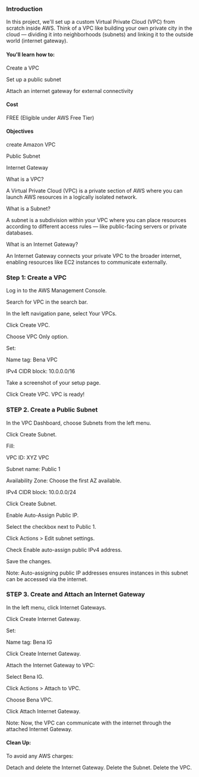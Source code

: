 ### Introduction
In this project, we'll set up a custom Virtual Private Cloud (VPC) from scratch inside AWS.
Think of a VPC like building your own private city in the cloud — dividing it into neighborhoods (subnets) and linking it to the outside world (internet gateway).

#### You'll learn how to:

Create a VPC

Set up a public subnet

Attach an internet gateway for external connectivity

#### Cost

FREE (Eligible under AWS Free Tier)

#### Objectives

create Amazon VPC

Public Subnet

Internet Gateway

What is a VPC?

A Virtual Private Cloud (VPC) is a private section of AWS where you can launch AWS resources in a logically isolated network.

What is a Subnet?

A subnet is a subdivision within your VPC where you can place resources according to different access rules — like public-facing servers or private databases.

What is an Internet Gateway?

An Internet Gateway connects your private VPC to the broader internet, enabling resources like EC2 instances to communicate externally.

### Step 1: Create a VPC

Log in to the AWS Management Console.

Search for VPC in the search bar.

In the left navigation pane, select Your VPCs.

Click Create VPC.

Choose VPC Only option.

Set:

Name tag: Bena VPC

IPv4 CIDR block: 10.0.0.0/16

Take a screenshot of your setup page.

Click Create VPC. VPC is ready!

### STEP 2. Create a Public Subnet

In the VPC Dashboard, choose Subnets from the left menu.

Click Create Subnet.

Fill:

VPC ID: XYZ VPC

Subnet name: Public 1

Availability Zone: Choose the first AZ available.

IPv4 CIDR block: 10.0.0.0/24

Click Create Subnet.

Enable Auto-Assign Public IP.

Select the checkbox next to Public 1.

Click Actions > Edit subnet settings.

Check Enable auto-assign public IPv4 address.

Save the changes.

Note:
Auto-assigning public IP addresses ensures instances in this subnet can be accessed via the internet.

### STEP 3. Create and Attach an Internet Gateway

In the left menu, click Internet Gateways.

Click Create Internet Gateway.

Set:

Name tag: Bena IG

Click Create Internet Gateway.

Attach the Internet Gateway to VPC:

Select Bena IG.

Click Actions > Attach to VPC.

Choose Bena VPC.

Click Attach Internet Gateway.

Note:
Now, the VPC can communicate with the internet through the attached Internet Gateway.

#### Clean Up:

To avoid any AWS charges:

Detach and delete the Internet Gateway.
Delete the Subnet.
Delete the VPC.
